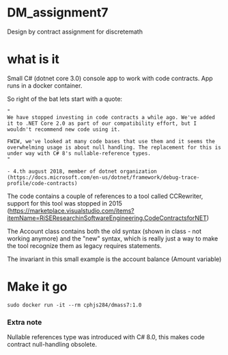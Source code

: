 # DM_assignment7
Design by contract assignment for discretemath

# what is it
Small C# (dotnet core 3.0) console app to work with code contracts. App runs in a docker container.

So right of the bat lets start with a quote:
```
"
We have stopped investing in code contracts a while ago. We've added it to .NET Core 2.0 as part of our compatibility effort, but I wouldn't recommend new code using it.

FWIW, we've looked at many code bases that use them and it seems the overwhelming usage is about null handling. The replacement for this is under way with C# 8's nullable-reference types.
"

- 4.th august 2018, member of dotnet organization (https://docs.microsoft.com/en-us/dotnet/framework/debug-trace-profile/code-contracts)

```

The code contains a couple of references to a tool called CCRewriter, support for this tool was stopped in 2015 (https://marketplace.visualstudio.com/items?itemName=RiSEResearchinSoftwareEngineering.CodeContractsforNET)

The Account class contains both the old syntax (shown in class - not working anymore) and the "new" syntax, which is really just a way to make the tool recognize them as legacy requires statements.

The invariant in this small example is the account balance (Amount variable)

# Make it go
```
sudo docker run -it --rm cphjs284/dmass7:1.0
```

### Extra note
Nullable references type was introduced with C# 8.0, this makes code contract null-handling obsolete.

